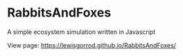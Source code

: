 # RabbitsAndFoxes
A simple ecosystem simulation written in Javascript

View page: https://lewisgorrod.github.io/RabbitsAndFoxes/